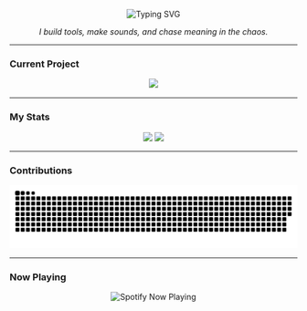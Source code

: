 <p align="center">
  <img src="https://readme-typing-svg.demolab.com?font=Fira+Code&size=24&duration=3000&pause=1000&color=00BCD4&center=true&vCenter=true&width=600&lines=%F0%9F%8E%A7+Music+Producer;%F0%9F%A7%A0+Developer;%F0%9F%8E%A8+Visual+Storyteller" alt="Typing SVG" />
</p>
<p align="center">
  <em>I build tools, make sounds, and chase meaning in the chaos.</em>
</p>

---

### Current Project
<p align="center">
  <img src="https://img.shields.io/badge/NOMAD_DAW-In_Development-00bcd4?style=for-the-badge&logo=cplusplus&logoColor=white&labelColor=1b1b1f" />
</p>

---

### My Stats
<p align="center">
  <img src="https://github-readme-stats.vercel.app/api?username=currentsuspect&show_icons=true&theme=tokyonight&hide_border=true&bg_color=0d1117&title_color=00bcd4&icon_color=ff4081" height="165" />
  <img src="https://github-readme-stats.vercel.app/api/top-langs/?username=currentsuspect&layout=compact&theme=tokyonight&hide_border=true&bg_color=0d1117&title_color=9c27b0" height="165" />
</p>

---

### Contributions
<p align="center">
  <picture>
    <source media="(prefers-color-scheme: dark)" srcset="github-snake-dark.svg" />
    <source media="(prefers-color-scheme: light)" srcset="github-snake.svg" />
    <img alt="Snake Contribution Graphics" src="github-snake.svg" />
  </picture>
</p>

---

### Now Playing
<p align="center">
  <img src="https://now-playing-6672.vercel.app" alt="Spotify Now Playing" width="400" />
</p>